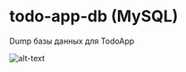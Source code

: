 # todo-app-db (MySQL)
Dump базы данных для TodoApp

![alt-text](https://sun9-13.userapi.com/impg/5OJdHmTVaJp6NsRhbp4N2wcgjUWoXZYYRaE47A/ZRMDSm1NXh0.jpg?size=1002x724&quality=96&sign=9004bee4c6793822c116f3bc68f68cbf&type=album)
